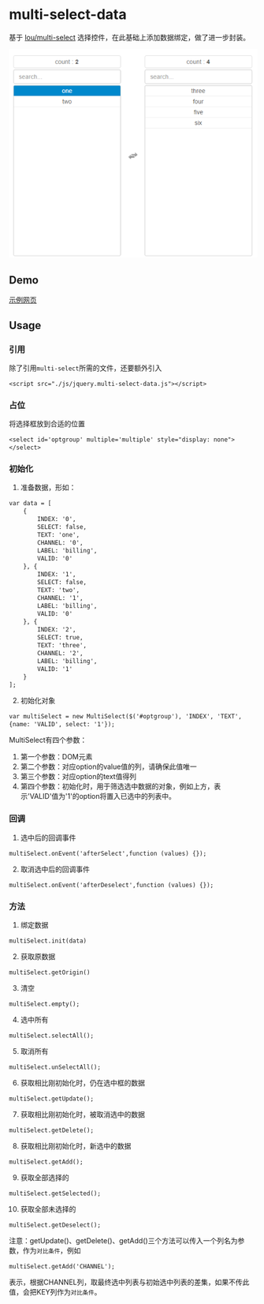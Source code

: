 # multi-select-data
基于 [lou/multi-select](https://github.com/lou/multi-select/) 选择控件，在此基础上添加数据绑定，做了进一步封装。

![select.bmp](images/select.png)

## Demo

[示例网页](https://zhizuqiu.github.io/demo/multi-select-data/)

## Usage

### 引用
除了引用`multi-select`所需的文件，还要额外引入
```
<script src="./js/jquery.multi-select-data.js"></script>
```

### 占位
将选择框放到合适的位置
```
<select id='optgroup' multiple='multiple' style="display: none"></select>
```

### 初始化
1. 准备数据，形如：
```
var data = [
    {
        INDEX: '0',
        SELECT: false,
        TEXT: 'one',
        CHANNEL: '0',
        LABEL: 'billing',
        VALID: '0'
    }, {
        INDEX: '1',
        SELECT: false,
        TEXT: 'two',
        CHANNEL: '1',
        LABEL: 'billing',
        VALID: '0'
    }, {
        INDEX: '2',
        SELECT: true,
        TEXT: 'three',
        CHANNEL: '2',
        LABEL: 'billing',
        VALID: '1'
    }
];
```

2. 初始化对象
```
var multiSelect = new MultiSelect($('#optgroup'), 'INDEX', 'TEXT', {name: 'VALID', select: '1'});
```

MultiSelect有四个参数：
1. 第一个参数：DOM元素
2. 第二个参数：对应option的value值的列，请确保此值唯一
3. 第三个参数：对应option的text值得列
4. 第四个参数：初始化时，用于筛选选中数据的对象，例如上方，表示'VALID'值为'1'的option将置入已选中的列表中。

### 回调
1. 选中后的回调事件
```
multiSelect.onEvent('afterSelect',function (values) {});
```

2. 取消选中后的回调事件
```
multiSelect.onEvent('afterDeselect',function (values) {});
```

### 方法
1. 绑定数据
```
multiSelect.init(data)
```

2. 获取原数据
```
multiSelect.getOrigin()
```

3. 清空
```
multiSelect.empty();
```

4. 选中所有
```
multiSelect.selectAll();
```

5. 取消所有
```
multiSelect.unSelectAll();
```

6. 获取相比刚初始化时，仍在选中框的数据
```
multiSelect.getUpdate();
```

7. 获取相比刚初始化时，被取消选中的数据
```
multiSelect.getDelete();
```

8. 获取相比刚初始化时，新选中的数据
```
multiSelect.getAdd();
```

9. 获取全部选择的
```
multiSelect.getSelected();
```

10. 获取全部未选择的
```
multiSelect.getDeselect();
```

注意：getUpdate()、getDelete()、getAdd()三个方法可以传入一个列名为参数，作为`对比条件`，例如
```
multiSelect.getAdd('CHANNEL');
```

表示，根据CHANNEL列，取最终选中列表与初始选中列表的差集，如果不传此值，会把KEY列作为`对比条件`。